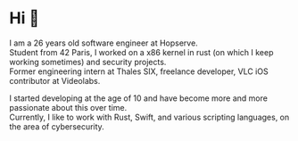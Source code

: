 # Hi 👋

I am a 26 years old software engineer at Hopserve.  
Student from 42 Paris, I worked on a x86 kernel in rust (on which I keep working sometimes) and security projects.  
Former engineering intern at Thales SIX, freelance developer, VLC iOS contributor at Videolabs.

I started developing at the age of 10 and have become more and more passionate about this over time.  
Currently, I like to work with Rust, Swift, and various scripting languages, on the area of cybersecurity.
